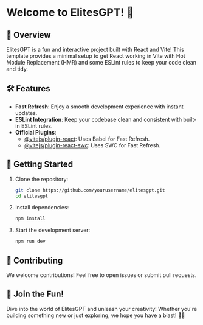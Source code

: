 # Welcome to ElitesGPT! 🎉

## 🚀 Overview

ElitesGPT is a fun and interactive project built with React and Vite! This template provides a minimal setup to get React working in Vite with Hot Module Replacement (HMR) and some ESLint rules to keep your code clean and tidy.

## 🛠️ Features

- **Fast Refresh**: Enjoy a smooth development experience with instant updates.
- **ESLint Integration**: Keep your codebase clean and consistent with built-in ESLint rules.
- **Official Plugins**:
  - [@vitejs/plugin-react](https://github.com/vitejs/vite-plugin-react/blob/main/packages/plugin-react/README.md): Uses Babel for Fast Refresh.
  - [@vitejs/plugin-react-swc](https://github.com/vitejs/vite-plugin-react-swc): Uses SWC for Fast Refresh.

## 🎨 Getting Started

1. Clone the repository:
   ```bash
   git clone https://github.com/yourusername/elitesgpt.git
   cd elitesgpt
   ```
2. Install dependencies:
   ```bash
   npm install
   ```
3. Start the development server:
   ```bash
   npm run dev
   ```

## 🌟 Contributing

We welcome contributions! Feel free to open issues or submit pull requests.

## 🤖 Join the Fun!

Dive into the world of ElitesGPT and unleash your creativity! Whether you're building something new or just exploring, we hope you have a blast! 🚀✨

